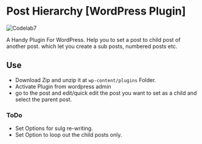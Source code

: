 # Post Hierarchy [WordPress Plugin]

![Codelab7](https://media.publit.io/file/w_500/CL7/logo-full-rectangle.png)

A Handy Plugin For WordPress. Help you to set a post to child post of another post. which let you create a sub posts, numbered posts etc.

## Use
- Download Zip and unzip it at `wp-content/plugins` Folder.
- Activate Plugin from wordpress admin
- go to the post and edit/quick edit the post you want to set as a child and select the parent post.


### ToDo
- Set Options for sulg re-writing.
- Set Option to loop out the child posts only. 
